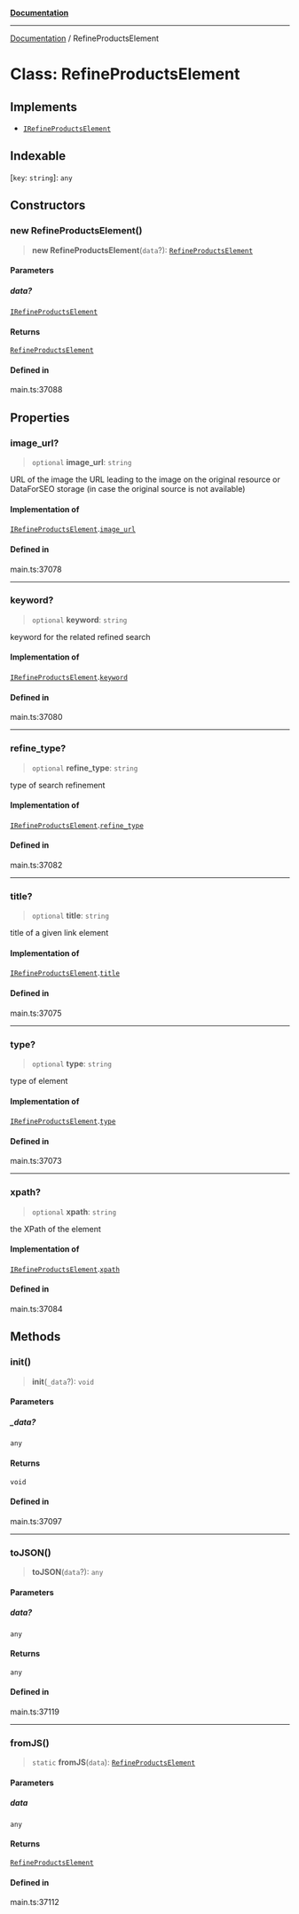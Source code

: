 [**Documentation**](../README.md)

***

[Documentation](../README.md) / RefineProductsElement

# Class: RefineProductsElement

## Implements

- [`IRefineProductsElement`](../interfaces/IRefineProductsElement.md)

## Indexable

 \[`key`: `string`\]: `any`

## Constructors

### new RefineProductsElement()

> **new RefineProductsElement**(`data`?): [`RefineProductsElement`](RefineProductsElement.md)

#### Parameters

##### data?

[`IRefineProductsElement`](../interfaces/IRefineProductsElement.md)

#### Returns

[`RefineProductsElement`](RefineProductsElement.md)

#### Defined in

main.ts:37088

## Properties

### image\_url?

> `optional` **image\_url**: `string`

URL of the image
the URL leading to the image on the original resource or DataForSEO storage (in case the original source is not available)

#### Implementation of

[`IRefineProductsElement`](../interfaces/IRefineProductsElement.md).[`image_url`](../interfaces/IRefineProductsElement.md#image_url)

#### Defined in

main.ts:37078

***

### keyword?

> `optional` **keyword**: `string`

keyword for the related refined search

#### Implementation of

[`IRefineProductsElement`](../interfaces/IRefineProductsElement.md).[`keyword`](../interfaces/IRefineProductsElement.md#keyword)

#### Defined in

main.ts:37080

***

### refine\_type?

> `optional` **refine\_type**: `string`

type of search refinement

#### Implementation of

[`IRefineProductsElement`](../interfaces/IRefineProductsElement.md).[`refine_type`](../interfaces/IRefineProductsElement.md#refine_type)

#### Defined in

main.ts:37082

***

### title?

> `optional` **title**: `string`

title of a given link element

#### Implementation of

[`IRefineProductsElement`](../interfaces/IRefineProductsElement.md).[`title`](../interfaces/IRefineProductsElement.md#title)

#### Defined in

main.ts:37075

***

### type?

> `optional` **type**: `string`

type of element

#### Implementation of

[`IRefineProductsElement`](../interfaces/IRefineProductsElement.md).[`type`](../interfaces/IRefineProductsElement.md#type)

#### Defined in

main.ts:37073

***

### xpath?

> `optional` **xpath**: `string`

the XPath of the element

#### Implementation of

[`IRefineProductsElement`](../interfaces/IRefineProductsElement.md).[`xpath`](../interfaces/IRefineProductsElement.md#xpath)

#### Defined in

main.ts:37084

## Methods

### init()

> **init**(`_data`?): `void`

#### Parameters

##### \_data?

`any`

#### Returns

`void`

#### Defined in

main.ts:37097

***

### toJSON()

> **toJSON**(`data`?): `any`

#### Parameters

##### data?

`any`

#### Returns

`any`

#### Defined in

main.ts:37119

***

### fromJS()

> `static` **fromJS**(`data`): [`RefineProductsElement`](RefineProductsElement.md)

#### Parameters

##### data

`any`

#### Returns

[`RefineProductsElement`](RefineProductsElement.md)

#### Defined in

main.ts:37112
